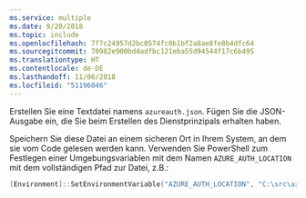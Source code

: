```yaml
---
ms.service: multiple
ms.date: 9/20/2018
ms.topic: include
ms.openlocfilehash: 7f7c24957d2bc0574fc0b1bf2a8ae8fe8b4dfc64
ms.sourcegitcommit: 70982e900bd4adfbc121eba55d94544f17c6b495
ms.translationtype: HT
ms.contentlocale: de-DE
ms.lasthandoff: 11/06/2018
ms.locfileid: "51196046"
---
```

Erstellen Sie eine Textdatei namens `azureauth.json`. Fügen Sie die JSON-Ausgabe ein, die Sie beim Erstellen des Dienstprinzipals erhalten haben.

Speichern Sie diese Datei an einem sicheren Ort in Ihrem System, an dem sie vom Code gelesen werden kann. Verwenden Sie PowerShell zum Festlegen einer Umgebungsvariablen mit dem Namen `AZURE_AUTH_LOCATION` mit dem vollständigen Pfad zur Datei, z.B.:

```powershell
[Environment]::SetEnvironmentVariable("AZURE_AUTH_LOCATION", "C:\src\azureauth.json", "User")
```
